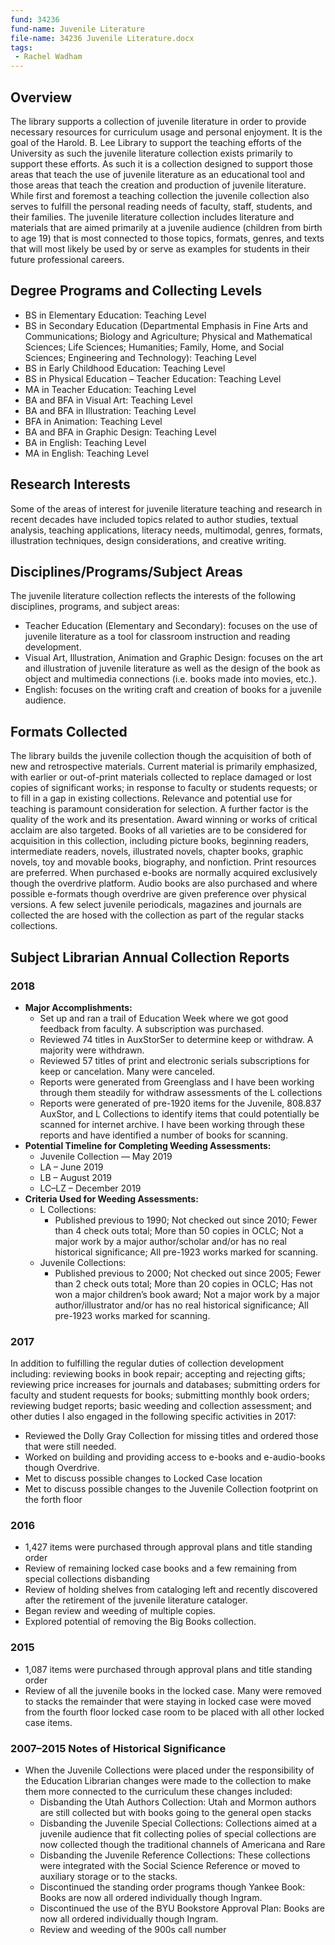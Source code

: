 ```yaml
---
fund: 34236
fund-name: Juvenile Literature
file-name: 34236 Juvenile Literature.docx
tags:
 - Rachel Wadham
---
```


## Overview

The library supports a collection of juvenile literature in order to provide necessary resources for curriculum usage and personal enjoyment. It is the goal of the Harold. B. Lee Library to support the teaching efforts of the University as such the juvenile literature collection exists primarily to support these efforts. As such it is a collection designed to support those areas that teach the use of juvenile literature as an educational tool and those areas that teach the creation and production of juvenile literature. While first and foremost a teaching collection the juvenile collection also serves to fulfill the personal reading needs of faculty, staff, students, and their families. The juvenile literature collection includes literature and materials that are aimed primarily at a juvenile audience (children from birth to age 19) that is most connected to those topics, formats, genres, and texts that will most likely be used by or serve as examples for students in their future professional careers.

## Degree Programs and Collecting Levels

- BS in Elementary Education: Teaching Level
- BS in Secondary Education (Departmental Emphasis in Fine Arts and Communications; Biology and Agriculture; Physical and Mathematical Sciences; Life Sciences; Humanities; Family, Home, and Social Sciences; Engineering and Technology): Teaching Level
- BS in Early Childhood Education: Teaching Level
- BS in Physical Education – Teacher Education: Teaching Level
- MA in Teacher Education: Teaching Level
- BA and BFA in Visual Art: Teaching Level
- BA and BFA in Illustration: Teaching Level
- BFA in Animation: Teaching Level
- BA and BFA in Graphic Design: Teaching Level
- BA in English: Teaching Level
- MA in English: Teaching Level

## Research Interests

Some of the areas of interest for juvenile literature teaching and research in recent decades have included topics related to author studies, textual analysis, teaching applications, literacy needs, multimodal, genres, formats, illustration techniques, design considerations, and creative writing.

## Disciplines/<wbr>Programs/<wbr>Subject Areas

The juvenile literature collection reflects the interests of the following disciplines, programs, and subject areas:

- Teacher Education (Elementary and Secondary): focuses on the use of juvenile literature as a tool for classroom instruction and reading development.
- Visual Art, Illustration, Animation and Graphic Design: focuses on the art and illustration of juvenile literature as well as the design of the book as object and multimedia connections (i.e. books made into movies, etc.).
- English: focuses on the writing craft and creation of books for a juvenile audience.

## Formats Collected

The library builds the juvenile collection though the acquisition of both of new and retrospective materials. Current material is primarily emphasized, with earlier or out-of-print materials collected to replace damaged or lost copies of significant works; in response to faculty or students requests; or to fill in a gap in existing collections. Relevance and potential use for teaching is paramount consideration for selection. A further factor is the quality of the work and its presentation. Award winning or works of critical acclaim are also targeted. Books of all varieties are to be considered for acquisition in this collection, including picture books, beginning readers, intermediate readers, novels, illustrated novels, chapter books, graphic novels, toy and movable books, biography, and nonfiction. Print resources are preferred. When purchased e-books are normally acquired exclusively though the overdrive platform. Audio books are also purchased and where possible e-formats though overdrive are given preference over physical versions. A few select juvenile periodicals, magazines and journals are collected the are hosed with the collection as part of the regular stacks collections.

## Subject Librarian Annual Collection Reports

### 2018

- **Major Accomplishments:**
    - Set up and ran a trail of Education Week where we got good feedback from faculty. A subscription was purchased. 
    - Reviewed 74 titles in AuxStorSer to determine keep or withdraw. A majority were withdrawn.
    - Reviewed 57 titles of print and electronic serials subscriptions for keep or cancelation. Many were canceled.
    - Reports were generated from Greenglass and I have been working through them steadily for withdraw assessments of the L collections
    - Reports were generated of pre-1920 items for the Juvenile, 808.837 AuxStor, and L Collections to identify items that could potentially be scanned for internet archive. I have been working through these reports and have identified a number of books for scanning.
- **Potential Timeline for Completing Weeding Assessments:**
    - Juvenile Collection — May 2019
    - LA – June 2019
    - LB – August 2019
    - LC–LZ – December 2019
- **Criteria Used for Weeding Assessments:**
    - L Collections:
        - Published previous to 1990; Not checked out since 2010; Fewer than 4 check outs total; More than 50 copies in OCLC; Not a major work by a major author/scholar and/or has no real historical significance; All pre-1923 works marked for scanning.
    - Juvenile Collections:
        - Published previous to 2000; Not checked out since 2005; Fewer than 2 check outs total; More than 20 copies in OCLC; Has not won a major children’s book award; Not a major work by a major author/illustrator and/or has no real historical significance; All pre-1923 works marked for scanning.

### 2017

In addition to fulfilling the regular duties of collection development including: reviewing books in book repair; accepting and rejecting gifts; reviewing price increases for journals and databases; submitting orders for faculty and student requests for books; submitting monthly book orders; reviewing budget reports; basic weeding and collection assessment; and other duties I also engaged in the following specific activities in 2017:

- Reviewed the Dolly Gray Collection for missing titles and ordered those that were still needed.
- Worked on building and providing access to e-books and e-audio-books though Overdrive.
- Met to discuss possible changes to Locked Case location
- Met to discuss possible changes to the Juvenile Collection footprint on the forth floor


### 2016

- 1,427 items were purchased through approval plans and title standing order
- Review of remaining locked case books and a few remaining from special collections disbanding
- Review of holding shelves from cataloging left and recently discovered after the retirement of the juvenile literature cataloger.
- Began review and weeding of multiple copies.
- Explored potential of removing the Big Books collection.

### 2015

- 1,087 items were purchased through approval plans and title standing order
- Review of all the juvenile books in the locked case. Many were removed to stacks the remainder that were staying in locked case were moved from the fourth floor locked case room to be placed with all other locked case items.

### 2007–2015 Notes of Historical Significance

- When the Juvenile Collections were placed under the responsibility of the Education Librarian changes were made to the collection to make them more connected to the curriculum these changes included:
    - Disbanding the Utah Authors Collection: Utah and Mormon authors are still collected but with books going to the general open stacks
    - Disbanding the Juvenile Special Collections: Collections aimed at a juvenile audience that fit collecting polies of special collections are now collected though the traditional channels of Americana and Rare
    - Disbanding the Juvenile Reference Collections: These collections were integrated with the Social Science Reference or moved to auxiliary storage or to the stacks.
    - Discontinued the standing order programs though Yankee Book: Books are now all ordered individually though Ingram.
    - Discontinued the use of the BYU Bookstore Approval Plan: Books are now all ordered individually though Ingram.
    - Review and weeding of the 900s call number
